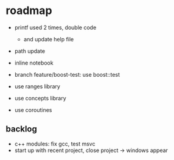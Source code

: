 # roadmap
- printf used 2 times, double code
  - and update help file
- path update
- inline notebook
- branch feature/boost-test: use boost::test

- use ranges library
- use concepts library
- use coroutines

## backlog
- c++ modules: fix gcc, test msvc
- start up with recent project, close project
  -> windows appear
